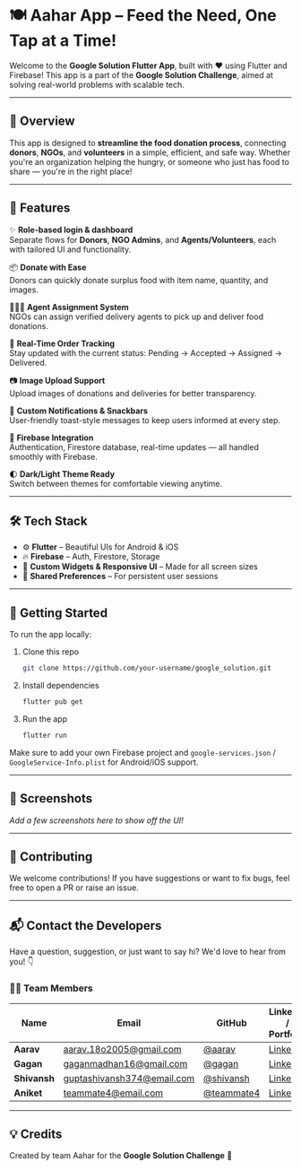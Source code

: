 # 🍽️ Aahar App – Feed the Need, One Tap at a Time!

Welcome to the **Google Solution Flutter App**, built with ❤️ using Flutter and Firebase! This app is a part of the **Google Solution Challenge**, aimed at solving real-world problems with scalable tech.

---

## 🚀 Overview

This app is designed to **streamline the food donation process**, connecting **donors**, **NGOs**, and **volunteers** in a simple, efficient, and safe way. Whether you're an organization helping the hungry, or someone who just has food to share — you're in the right place!

---

## 🌟 Features

✨ **Role-based login & dashboard**  
Separate flows for **Donors**, **NGO Admins**, and **Agents/Volunteers**, each with tailored UI and functionality.

📦 **Donate with Ease**  
Donors can quickly donate surplus food with item name, quantity, and images.

🧑‍🤝‍🧑 **Agent Assignment System**  
NGOs can assign verified delivery agents to pick up and deliver food donations.

🔄 **Real-Time Order Tracking**  
Stay updated with the current status: Pending → Accepted → Assigned → Delivered.

📷 **Image Upload Support**  
Upload images of donations and deliveries for better transparency.

🔔 **Custom Notifications & Snackbars**  
User-friendly toast-style messages to keep users informed at every step.

🎯 **Firebase Integration**  
Authentication, Firestore database, real-time updates — all handled smoothly with Firebase.

🌓 **Dark/Light Theme Ready**  
Switch between themes for comfortable viewing anytime.

---

## 🛠️ Tech Stack

- ⚙️ **Flutter** – Beautiful UIs for Android & iOS
- 🔥 **Firebase** – Auth, Firestore, Storage
- 🎨 **Custom Widgets & Responsive UI** – Made for all screen sizes
- 📱 **Shared Preferences** – For persistent user sessions

---

## 🏁 Getting Started

To run the app locally:

1. Clone this repo
   ```bash
   git clone https://github.com/your-username/google_solution.git
   ```
2. Install dependencies
   ```bash
   flutter pub get
   ```
3. Run the app
   ```bash
   flutter run
   ```

Make sure to add your own Firebase project and `google-services.json` / `GoogleService-Info.plist` for Android/iOS support.

---

## 📸 Screenshots

_Add a few screenshots here to show off the UI!_

---

## 🙌 Contributing

We welcome contributions! If you have suggestions or want to fix bugs, feel free to open a PR or raise an issue.

---

## 📬 Contact the Developers

Have a question, suggestion, or just want to say hi? We'd love to hear from you! 👇

### 👨‍💻 Team Members

| Name      | Email                   | GitHub                                       | LinkedIn / Portfolio            |
|-----------|-------------------------|----------------------------------------------|---------------------------------|
| **Aarav** | aarav.18o2005@gmail.com | [@aarav](https://github.com/aarav0180)       | [LinkedIn](https://linkedin.com/in/aarav-yourprofile) |
| **Gagan** | gaganmadhan16@gmail.com | [@gagan](https://github.com/gagan-madhan-16) | [LinkedIn](https://linkedin.com/in/teammate2)         |
| **Shivansh** | guptashivansh374@email.com     | [@shivansh](https://github.com/shivg2901)   | [LinkedIn](https://www.linkedin.com/in/shivansh-gupta-b54160293)                    |
| **Aniket** | teammate4@email.com     | [@teammate4](https://github.com/teammate4)   | [LinkedIn](https://linkedin.com/in/teammate4)         |

---

## 💡 Credits

Created by team Aahar for the **Google Solution Challenge** 🚀
